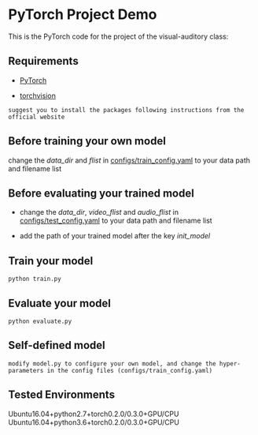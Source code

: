 # PyTorch Project Demo 
This is the PyTorch code for the project of the visual-auditory class:

## Requirements
* [PyTorch](http://pytorch.org/)

* [torchvision](https://github.com/pytorch/vision)

```
suggest you to install the packages following instructions from the official website
```

## Before training your own model

change the *data_dir* and *flist* in [configs/train_config.yaml](https://github.com/uzeful/VA_Project/blob/master/proj_demo/configs/train_config.yaml) to your data path and filename list

## Before evaluating your trained model

* change the *data_dir*, *video_flist* and *audio_flist* in [configs/test_config.yaml](https://github.com/uzeful/VA_Project/blob/master/proj_demo/configs/test_config.yaml) to your data path and filename list

* add the path of your trained model after the key *init_model*

## Train your model
```
python train.py    
```

## Evaluate your model
```
python evaluate.py
```

## Self-defined model
```
modify model.py to configure your own model, and change the hyper-parameters in the config files (configs/train_config.yaml)
```

## Tested Environments
Ubuntu16.04+python2.7+torch0.2.0/0.3.0+GPU/CPU    
Ubuntu16.04+python3.6+torch0.2.0/0.3.0+GPU/CPU    
